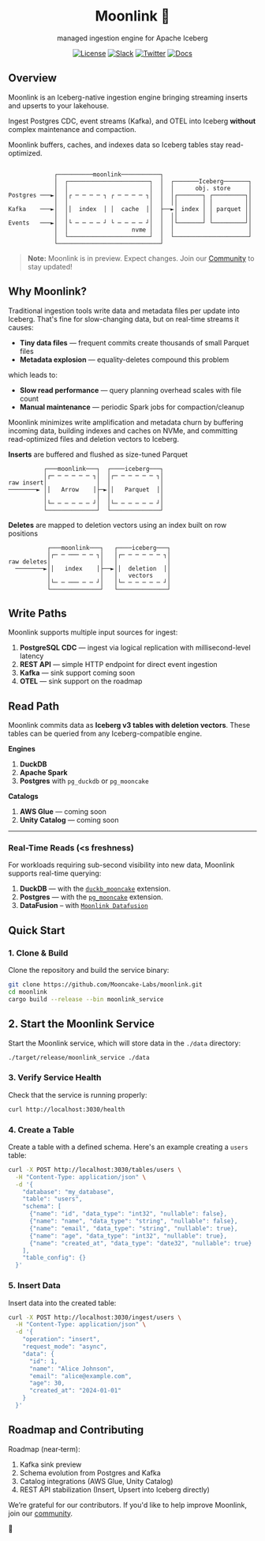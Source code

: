 <div align="center">

# Moonlink 🥮
managed ingestion engine for Apache Iceberg

[![License](https://img.shields.io/badge/License-BSL-blue)](https://github.com/Mooncake-Labs/moonlink/blob/main/LICENSE)
[![Slack](https://img.shields.io/badge/Mooncake%20Devs-purple?logo=slack)](https://join.slack.com/t/mooncake-devs/shared_invite/zt-2sepjh5hv-rb9jUtfYZ9bvbxTCUrsEEA)
[![Twitter](https://img.shields.io/twitter/url?url=https%3A%2F%2Fx.com%2Fmooncakelabs&label=%40mooncakelabs)](https://x.com/mooncakelabs)
[![Docs](https://img.shields.io/badge/docs-moonlink?style=flat&logo=readthedocs&logoColor=white)](https://docs.mooncake.dev/moonlink/intro)

</div>

## Overview

Moonlink is an Iceberg-native ingestion engine bringing streaming inserts and upserts to your lakehouse.

Ingest Postgres CDC, event streams (Kafka), and OTEL into Iceberg **without** complex maintenance and compaction. 

Moonlink buffers, caches, and indexes data so Iceberg tables stay read-optimized.

```

             ┌──────────moonlink───────────┐                         
             │  ┌───────────────────────┐  │  ┌───────Iceberg───────┐
             │  │                       │  │  │      obj. store     │
Postgres ───►│  │┌ ─ ─ ─ ─ ┐ ┌ ─ ─ ─ ─ ┐│  │  │┌───────┐ ┌─────────┐│
             │  │                       │  │  ││       │ │         ││
Kafka    ───►│  ││  index  │ │  cache  ││  ├──►│ index │ │ parquet ││
             │  │                       │  │  ││       │ │         ││
Events   ───►│  │└ ─ ─ ─ ─ ┘ └ ─ ─ ─ ─ ┘│  │  │└───────┘ └─────────┘│
             │  │                  nvme │  │  │                     │
             │  └───────────────────────┘  │  └─────────────────────┘
             └─────────────────────────────┘                         
```

> **Note:** Moonlink is in preview. Expect changes. Join our [Community](https://join.slack.com/t/mooncakelabs/shared_invite/zt-2sepjh5hv-rb9jUtfYZ9bvbxTCUrsEEA) to stay updated!

## Why Moonlink?

Traditional ingestion tools write data and metadata files per update into Iceberg. That's fine for slow-changing data, but on real-time streams it causes:

- **Tiny data files** — frequent commits create thousands of small Parquet files  
- **Metadata explosion** — equality-deletes compound this problem

which leads to:
- **Slow read performance** — query planning overhead scales with file count
- **Manual maintenance** — periodic Spark jobs for compaction/cleanup

Moonlink minimizes write amplification and metadata churn by buffering incoming data, building indexes and caches on NVMe, and committing read-optimized files and deletion vectors to Iceberg.

**Inserts** are buffered and flushed as size-tuned Parquet

```
          ┌───moonlink───┐  ┌────iceberg───┐
          │┌─ ─ ─ ─ ─ ─ ┐│  │┌─ ─ ─ ─ ─ ─ ┐│
raw insert│              │  │              │
────────► ││   Arrow    │├─►││   Parquet  ││
          │              │  │              │
          │└─ ─ ─ ─ ─ ─ ┘│  │└─ ─ ─ ─ ─ ─ ┘│
          └──────────────┘  └──────────────┘
```

**Deletes** are mapped to deletion vectors using an index  built on row positions

```
           ┌───moonlink───┐   ┌────iceberg───┐
           │┌─ ─ ─── ─ ─ ┐│   │┌─ ─ ─ ─ ─ ─ ┐│
raw deletes│              │   │              │
  ────────►││   index    │├──►││  deletion  ││
           │              │   │   vectors    │
           │└─ ─ ─── ─ ─ ┘│   │└─ ─ ─ ─ ─ ─ ┘│
           └──────────────┘   └──────────────┘
```

## Write Paths

Moonlink supports multiple input sources for ingest:

1. **PostgreSQL CDC** — ingest via logical replication with millisecond-level latency  
2. **REST API** — simple HTTP endpoint for direct event ingestion  
3. **Kafka** — sink support coming soon  
4. **OTEL** — sink support on the roadmap  

## Read Path

Moonlink commits data as **Iceberg v3 tables with deletion vectors**. These tables can be queried from any Iceberg-compatible engine.

**Engines**
1. **DuckDB**   
2. **Apache Spark**
3. **Postgres** with `pg_duckdb` or  `pg_mooncake`

**Catalogs**
1. **AWS Glue** — coming soon  
2. **Unity Catalog** — coming soon  

---

### Real-Time Reads (<s freshness)

For workloads requiring sub-second visibility into new data, Moonlink supports real-time querying:

1. **DuckDB** — with the [`duckb_mooncake`](https://github.com/Mooncake-Labs/duckdb_mooncake)  extension.
2. **Postgres** — with the [`pg_mooncake`](https://github.com/Mooncake-Labs/pg_mooncake) extension.
3. **DataFusion** – with [`Moonlink Datafusion`](https://github.com/Mooncake-Labs/moonlink/tree/main/src/moonlink_datafusion)

 
## Quick Start

### 1. Clone & Build

Clone the repository and build the service binary:

```bash
git clone https://github.com/Mooncake-Labs/moonlink.git
cd moonlink
cargo build --release --bin moonlink_service
```

## 2. Start the Moonlink Service

Start the Moonlink service, which will store data in the `./data` directory:

```bash
./target/release/moonlink_service ./data
```

### 3. Verify Service Health

Check that the service is running properly:

```bash
curl http://localhost:3030/health
```

### 4. Create a Table

Create a table with a defined schema. Here's an example creating a `users` table:

```bash
curl -X POST http://localhost:3030/tables/users \
  -H "Content-Type: application/json" \
  -d '{
    "database": "my_database",
    "table": "users",
    "schema": [
      {"name": "id", "data_type": "int32", "nullable": false},
      {"name": "name", "data_type": "string", "nullable": false},
      {"name": "email", "data_type": "string", "nullable": true},
      {"name": "age", "data_type": "int32", "nullable": true},
      {"name": "created_at", "data_type": "date32", "nullable": true}
    ],
    "table_config": {}
  }'
```

### 5. Insert Data

Insert data into the created table:

```bash
curl -X POST http://localhost:3030/ingest/users \
  -H "Content-Type: application/json" \
  -d '{
    "operation": "insert",
    "request_mode": "async",
    "data": {
      "id": 1,
      "name": "Alice Johnson",
      "email": "alice@example.com",
      "age": 30,
      "created_at": "2024-01-01"
    }
  }'
```

## Roadmap and Contributing
Roadmap (near‑term):
1. Kafka sink preview
2. Schema evolution from Postgres and Kafka
3. Catalog integrations (AWS Glue, Unity Catalog)
4. REST API stabilization (Insert, Upsert into Iceberg directly)

We’re grateful for our contributors. If you'd like to help improve Moonlink, join our [community](https://join.slack.com/t/mooncake-devs/shared_invite/zt-2sepjh5hv-rb9jUtfYZ9bvbxTCUrsEEA).

🥮